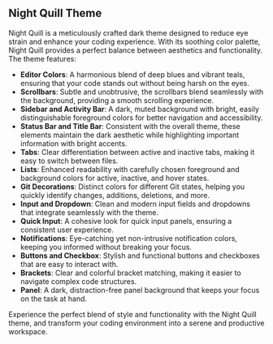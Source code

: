 ## Night Quill Theme

Night Quill is a meticulously crafted dark theme designed to reduce eye strain and enhance your coding experience. With its soothing color palette, Night Quill provides a perfect balance between aesthetics and functionality. The theme features:

- **Editor Colors**: A harmonious blend of deep blues and vibrant teals, ensuring that your code stands out without being harsh on the eyes.
- **Scrollbars**: Subtle and unobtrusive, the scrollbars blend seamlessly with the background, providing a smooth scrolling experience.
- **Sidebar and Activity Bar**: A dark, muted background with bright, easily distinguishable foreground colors for better navigation and accessibility.
- **Status Bar and Title Bar**: Consistent with the overall theme, these elements maintain the dark aesthetic while highlighting important information with bright accents.
- **Tabs**: Clear differentiation between active and inactive tabs, making it easy to switch between files.
- **Lists**: Enhanced readability with carefully chosen foreground and background colors for active, inactive, and hover states.
- **Git Decorations**: Distinct colors for different Git states, helping you quickly identify changes, additions, deletions, and more.
- **Input and Dropdown**: Clean and modern input fields and dropdowns that integrate seamlessly with the theme.
- **Quick Input**: A cohesive look for quick input panels, ensuring a consistent user experience.
- **Notifications**: Eye-catching yet non-intrusive notification colors, keeping you informed without breaking your focus.
- **Buttons and Checkbox**: Stylish and functional buttons and checkboxes that are easy to interact with.
- **Brackets**: Clear and colorful bracket matching, making it easier to navigate complex code structures.
- **Panel**: A dark, distraction-free panel background that keeps your focus on the task at hand.

Experience the perfect blend of style and functionality with the Night Quill theme, and transform your coding environment into a serene and productive workspace.

